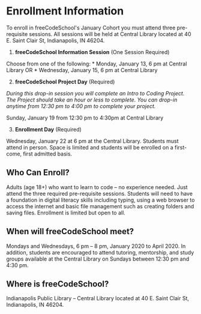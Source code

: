 # Enrollment Information
To enroll in freeCodeSchool's January Cohort you must attend three pre-requisite sessions.
All sessions will be held at Central Library located at 40 E. Saint Clair St, Indianapolis, IN 46204.
1. **freeCodeSchool Information Session** (One Session Required)
 
  Choose from one of the following:
    * Monday, January 13, 6 pm at Central Library  OR
    * Wednesday, January 15, 6 pm at Central Library

2. **freeCodeSchool Project Day** (Required)
   
  *During this drop-in session you will complete an Intro to Coding Project. The Project should take an hour or less to complete. You can drop-in anytime from 12:30 pm to 4:00 pm to complete your project.*

  Sunday, January 19 from 12:30 pm to 4:30pm  at Central Library

 
3. **Enrollment Day** (Required)
 
  Wednesday, January 22 at 6 pm at the Central Library. Students must attend in person. Space is limited and students will be enrolled on a first-come, first admitted basis.

## Who Can Enroll?
Adults (age 18+) who want to learn to code – no experience needed. Just attend the three required pre-requisite sessions. Students will need to have a foundation in digital literacy skills including typing, using a web browser to access the internet and basic file management such as creating folders and saving files. Enrollment is limited but open to all.
## When will freeCodeSchool meet?
Mondays and Wednesdays, 6 pm – 8 pm, January 2020 to April 2020. In addition, students are encouraged to attend tutoring, mentorship, and study groups available at the Central Library on Sundays between 12:30 pm and 4:30 pm.
## Where is freeCodeSchool?
Indianapolis Public Library – Central Library located at 40 E. Saint Clair St, Indianapolis, IN 46204.
